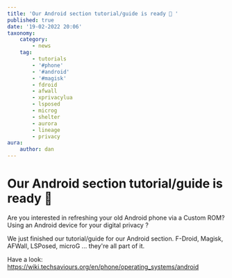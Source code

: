 ```yaml
---
title: 'Our Android section tutorial/guide is ready 🍻 '
published: true
date: '19-02-2022 20:06'
taxonomy:
    category:
        - news
    tag:
        - tutorials
        - '#phone'
        - '#android'
        - '#magisk'
        - fdroid
        - afwall
        - xprivacylua
        - lsposed
        - microg
        - shelter
        - aurora
        - lineage
        - privacy
aura:
    author: dan
---
```


# Our Android section tutorial/guide is ready 🍻 

Are you interested in refreshing your old Android phone via a Custom ROM? Using an Android device for your digital privacy ?

We just finished our tutorial/guide for our Android section. 
F-Droid, Magisk, AFWall, LSPosed, microG ... they're all part of it.

Have a look: 
https://wiki.techsaviours.org/en/phone/operating_systems/android